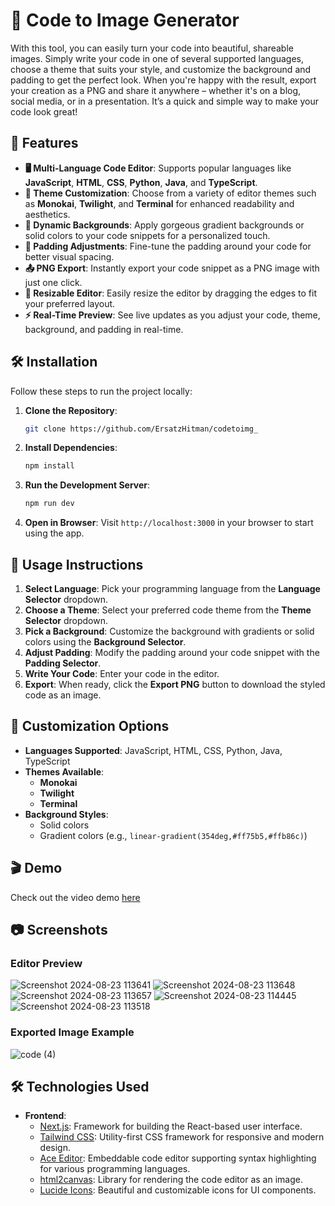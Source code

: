 # 🌟 Code to Image Generator

With this tool, you can easily turn your code into beautiful, shareable images. Simply write your code in one of several supported languages, choose a theme that suits your style, and customize the background and padding to get the perfect look. When you're happy with the result, export your creation as a PNG and share it anywhere – whether it's on a blog, social media, or in a presentation. It’s a quick and simple way to make your code look great!

## 🚀 Features

- **🖥️ Multi-Language Code Editor**: Supports popular languages like **JavaScript**, **HTML**, **CSS**, **Python**, **Java**, and **TypeScript**.
- **🎨 Theme Customization**: Choose from a variety of editor themes such as **Monokai**, **Twilight**, and **Terminal** for enhanced readability and aesthetics.
- **🌈 Dynamic Backgrounds**: Apply gorgeous gradient backgrounds or solid colors to your code snippets for a personalized touch.
- **📏 Padding Adjustments**: Fine-tune the padding around your code for better visual spacing.
- **📤 PNG Export**: Instantly export your code snippet as a PNG image with just one click.
- **🔧 Resizable Editor**: Easily resize the editor by dragging the edges to fit your preferred layout.
- **⚡ Real-Time Preview**: See live updates as you adjust your code, theme, background, and padding in real-time.

## 🛠️ Installation

Follow these steps to run the project locally:

1. **Clone the Repository**:
    ```bash
    git clone https://github.com/ErsatzHitman/codetoimg_
    ```
   
2. **Install Dependencies**:
    ```bash
    npm install
    ```
   
3. **Run the Development Server**:
    ```bash
    npm run dev
    ```

4. **Open in Browser**: Visit `http://localhost:3000` in your browser to start using the app.

## 📝 Usage Instructions

1. **Select Language**: Pick your programming language from the **Language Selector** dropdown.
2. **Choose a Theme**: Select your preferred code theme from the **Theme Selector** dropdown.
3. **Pick a Background**: Customize the background with gradients or solid colors using the **Background Selector**.
4. **Adjust Padding**: Modify the padding around your code snippet with the **Padding Selector**.
5. **Write Your Code**: Enter your code in the editor.
6. **Export**: When ready, click the **Export PNG** button to download the styled code as an image.

## 🎨 Customization Options

- **Languages Supported**: JavaScript, HTML, CSS, Python, Java, TypeScript
- **Themes Available**:
  - **Monokai**
  - **Twilight**
  - **Terminal**
- **Background Styles**:
  - Solid colors
  - Gradient colors (e.g., `linear-gradient(354deg,#ff75b5,#ffb86c)`)

## 🎬 Demo

Check out the video demo [here](https://drive.google.com/file/d/1OWpqw8j6EwsVUemMPpTshEcsAnQheRPB/view?usp=sharing)

## 📷 Screenshots

### Editor Preview

![Screenshot 2024-08-23 113641](https://github.com/user-attachments/assets/5d8d7ad5-cbe6-416b-9869-5c0270c6827e)
![Screenshot 2024-08-23 113648](https://github.com/user-attachments/assets/afaddf80-67b5-4097-9582-a3c7c0d26bb6)
![Screenshot 2024-08-23 113657](https://github.com/user-attachments/assets/47e09aa1-46c2-4d7f-a3a4-06c623fd9165)
![Screenshot 2024-08-23 114445](https://github.com/user-attachments/assets/1d6e60d8-bee0-4ff3-a9d2-e9646c9c8d10)
![Screenshot 2024-08-23 113518](https://github.com/user-attachments/assets/9417872e-3334-4fd1-b2d8-df012a09bbcb)


### Exported Image Example

![code (4)](https://github.com/user-attachments/assets/2af59d88-ce51-40d6-aff5-c1e966c3c359)

## 🛠️ Technologies Used

- **Frontend**:
  - [Next.js](https://nextjs.org/): Framework for building the React-based user interface.
  - [Tailwind CSS](https://tailwindcss.com/): Utility-first CSS framework for responsive and modern design.
  - [Ace Editor](https://ace.c9.io/): Embeddable code editor supporting syntax highlighting for various programming languages.
  - [html2canvas](https://html2canvas.hertzen.com/): Library for rendering the code editor as an image.
  - [Lucide Icons](https://lucide.dev/): Beautiful and customizable icons for UI components.

